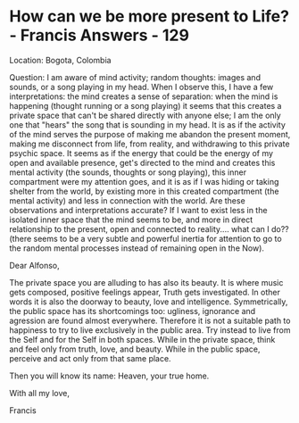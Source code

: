 # How can we be more present to Life? - Francis Answers - 129

Location: Bogota, Colombia

Question: I am aware of mind activity; random thoughts: images and sounds, or a song playing in my head. When I observe this, I have a few interpretations: the mind creates a sense of separation: when the mind is happening (thought running or a song playing) it seems that this creates a private space that can't be shared directly with anyone else; I am the only one that "hears" the song that is sounding in my head. It is as if the activity of the mind serves the purpose of making me abandon the present moment, making me disconnect from life, from reality, and withdrawing to this private psychic space. It seems as if the energy that could be the energy of my open and available presence, get's directed to the mind and creates this mental activity (the sounds, thoughts or song playing), this inner compartment were my attention goes, and it is as if I was hiding or taking shelter from the world, by existing more in this created compartment (the mental activity) and less in connection with the world. Are these observations and interpretations accurate? If I want to exist less in the isolated inner space that the mind seems to be, and more in direct relationship to the present, open and connected to reality.... what can I do?? (there seems to be a very subtle and powerful inertia for attention to go to the random mental processes instead of remaining open in the Now).

Dear Alfonso,

The private space you are alluding to has also its beauty. It is where music gets composed, positive feelings appear, Truth gets investigated. In other words it is also the doorway to beauty, love and intelligence. Symmetrically, the public space has its shortcomings too: ugliness, ignorance and agression are found almost everywhere. Therefore it is not a suitable path to happiness to try to live exclusively in the public area. Try instead to live from the Self and for the Self in both spaces. While in the private space, think and feel only from truth, love, and beauty. While in the public space, perceive and act only from that same place.

Then you will know its name: Heaven, your true home.

With all my love,

Francis

